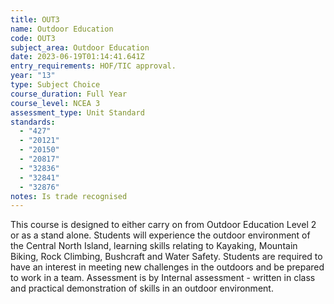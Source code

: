```yaml
---
title: OUT3
name: Outdoor Education
code: OUT3
subject_area: Outdoor Education
date: 2023-06-19T01:14:41.641Z
entry_requirements: HOF/TIC approval.
year: "13"
type: Subject Choice
course_duration: Full Year
course_level: NCEA 3
assessment_type: Unit Standard
standards:
  - "427"
  - "20121"
  - "20150"
  - "20817"
  - "32836"
  - "32841"
  - "32876"
notes: Is trade recognised
---
```

This course is designed to either carry on from Outdoor Education Level 2 or as a stand alone. Students will experience the outdoor environment of the Central North Island, learning skills relating to Kayaking, Mountain Biking, Rock Climbing, Bushcraft and Water Safety. Students are required to have an interest in meeting new challenges in the outdoors and be prepared to work in a team. Assessment is by Internal assessment - written in class and practical demonstration of skills in an outdoor environment.
